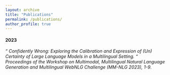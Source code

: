 ```yaml
---
layout: archive
title: "Publications"
permalink: /publications/
author_profile: true
---
```


#### 2023 ####
*“ Confidently Wrong: Exploring the Calibration and Expression of (Un) Certainty
of Large Language Models in a Multilingual Setting. “ Proceedings of the Workshop on Multimodal,
Multilingual Natural Language Generation and Multilingual WebNLG Challenge (MM-NLG 2023), 1-9.*




